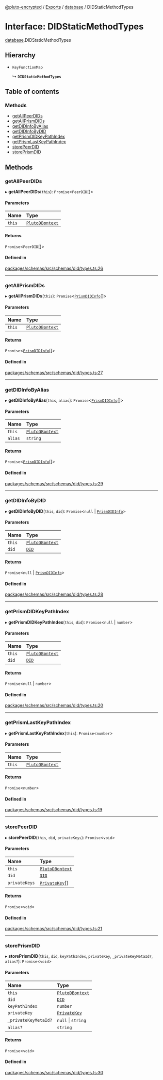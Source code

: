 [@pluto-encrypted](../README.md) / [Exports](../modules.md) / [database](../modules/database-1.md) / DIDStaticMethodTypes

# Interface: DIDStaticMethodTypes

[database](../modules/database-1.md).DIDStaticMethodTypes

## Hierarchy

- `KeyFunctionMap`

  ↳ **`DIDStaticMethodTypes`**

## Table of contents

### Methods

- [getAllPeerDIDs](database-1.DIDStaticMethodTypes.md#getallpeerdids)
- [getAllPrismDIDs](database-1.DIDStaticMethodTypes.md#getallprismdids)
- [getDIDInfoByAlias](database-1.DIDStaticMethodTypes.md#getdidinfobyalias)
- [getDIDInfoByDID](database-1.DIDStaticMethodTypes.md#getdidinfobydid)
- [getPrismDIDKeyPathIndex](database-1.DIDStaticMethodTypes.md#getprismdidkeypathindex)
- [getPrismLastKeyPathIndex](database-1.DIDStaticMethodTypes.md#getprismlastkeypathindex)
- [storePeerDID](database-1.DIDStaticMethodTypes.md#storepeerdid)
- [storePrismDID](database-1.DIDStaticMethodTypes.md#storeprismdid)

## Methods

### getAllPeerDIDs

▸ **getAllPeerDIDs**(`this`): `Promise`\<`PeerDID`[]\>

#### Parameters

| Name | Type |
| :------ | :------ |
| `this` | [`PlutoDBontext`](../modules/database-1.md#plutodbontext) |

#### Returns

`Promise`\<`PeerDID`[]\>

#### Defined in

[packages/schemas/src/schemas/did/types.ts:26](https://github.com/atala-community-projects/pluto-encrypted/blob/dd87575/packages/schemas/src/schemas/did/types.ts#L26)

___

### getAllPrismDIDs

▸ **getAllPrismDIDs**(`this`): `Promise`\<[`PrismDIDInfo`](../classes/database-1.WALLET_SDK_DOMAIN.PrismDIDInfo.md)[]\>

#### Parameters

| Name | Type |
| :------ | :------ |
| `this` | [`PlutoDBontext`](../modules/database-1.md#plutodbontext) |

#### Returns

`Promise`\<[`PrismDIDInfo`](../classes/database-1.WALLET_SDK_DOMAIN.PrismDIDInfo.md)[]\>

#### Defined in

[packages/schemas/src/schemas/did/types.ts:27](https://github.com/atala-community-projects/pluto-encrypted/blob/dd87575/packages/schemas/src/schemas/did/types.ts#L27)

___

### getDIDInfoByAlias

▸ **getDIDInfoByAlias**(`this`, `alias`): `Promise`\<[`PrismDIDInfo`](../classes/database-1.WALLET_SDK_DOMAIN.PrismDIDInfo.md)[]\>

#### Parameters

| Name | Type |
| :------ | :------ |
| `this` | [`PlutoDBontext`](../modules/database-1.md#plutodbontext) |
| `alias` | `string` |

#### Returns

`Promise`\<[`PrismDIDInfo`](../classes/database-1.WALLET_SDK_DOMAIN.PrismDIDInfo.md)[]\>

#### Defined in

[packages/schemas/src/schemas/did/types.ts:29](https://github.com/atala-community-projects/pluto-encrypted/blob/dd87575/packages/schemas/src/schemas/did/types.ts#L29)

___

### getDIDInfoByDID

▸ **getDIDInfoByDID**(`this`, `did`): `Promise`\<``null`` \| [`PrismDIDInfo`](../classes/database-1.WALLET_SDK_DOMAIN.PrismDIDInfo.md)\>

#### Parameters

| Name | Type |
| :------ | :------ |
| `this` | [`PlutoDBontext`](../modules/database-1.md#plutodbontext) |
| `did` | [`DID`](../classes/database-1.WALLET_SDK_DOMAIN.DID.md) |

#### Returns

`Promise`\<``null`` \| [`PrismDIDInfo`](../classes/database-1.WALLET_SDK_DOMAIN.PrismDIDInfo.md)\>

#### Defined in

[packages/schemas/src/schemas/did/types.ts:28](https://github.com/atala-community-projects/pluto-encrypted/blob/dd87575/packages/schemas/src/schemas/did/types.ts#L28)

___

### getPrismDIDKeyPathIndex

▸ **getPrismDIDKeyPathIndex**(`this`, `did`): `Promise`\<``null`` \| `number`\>

#### Parameters

| Name | Type |
| :------ | :------ |
| `this` | [`PlutoDBontext`](../modules/database-1.md#plutodbontext) |
| `did` | [`DID`](../classes/database-1.WALLET_SDK_DOMAIN.DID.md) |

#### Returns

`Promise`\<``null`` \| `number`\>

#### Defined in

[packages/schemas/src/schemas/did/types.ts:20](https://github.com/atala-community-projects/pluto-encrypted/blob/dd87575/packages/schemas/src/schemas/did/types.ts#L20)

___

### getPrismLastKeyPathIndex

▸ **getPrismLastKeyPathIndex**(`this`): `Promise`\<`number`\>

#### Parameters

| Name | Type |
| :------ | :------ |
| `this` | [`PlutoDBontext`](../modules/database-1.md#plutodbontext) |

#### Returns

`Promise`\<`number`\>

#### Defined in

[packages/schemas/src/schemas/did/types.ts:19](https://github.com/atala-community-projects/pluto-encrypted/blob/dd87575/packages/schemas/src/schemas/did/types.ts#L19)

___

### storePeerDID

▸ **storePeerDID**(`this`, `did`, `privateKeys`): `Promise`\<`void`\>

#### Parameters

| Name | Type |
| :------ | :------ |
| `this` | [`PlutoDBontext`](../modules/database-1.md#plutodbontext) |
| `did` | [`DID`](../classes/database-1.WALLET_SDK_DOMAIN.DID.md) |
| `privateKeys` | [`PrivateKey`](../classes/database-1.WALLET_SDK_DOMAIN.PrivateKey.md)[] |

#### Returns

`Promise`\<`void`\>

#### Defined in

[packages/schemas/src/schemas/did/types.ts:21](https://github.com/atala-community-projects/pluto-encrypted/blob/dd87575/packages/schemas/src/schemas/did/types.ts#L21)

___

### storePrismDID

▸ **storePrismDID**(`this`, `did`, `keyPathIndex`, `privateKey`, `_privateKeyMetaId?`, `alias?`): `Promise`\<`void`\>

#### Parameters

| Name | Type |
| :------ | :------ |
| `this` | [`PlutoDBontext`](../modules/database-1.md#plutodbontext) |
| `did` | [`DID`](../classes/database-1.WALLET_SDK_DOMAIN.DID.md) |
| `keyPathIndex` | `number` |
| `privateKey` | [`PrivateKey`](../classes/database-1.WALLET_SDK_DOMAIN.PrivateKey.md) |
| `_privateKeyMetaId?` | ``null`` \| `string` |
| `alias?` | `string` |

#### Returns

`Promise`\<`void`\>

#### Defined in

[packages/schemas/src/schemas/did/types.ts:30](https://github.com/atala-community-projects/pluto-encrypted/blob/dd87575/packages/schemas/src/schemas/did/types.ts#L30)
